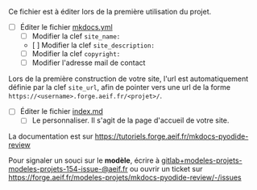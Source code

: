 Ce fichier est à éditer lors de la première utilisation du projet.

- [ ] Éditer le fichier [mkdocs.yml](mkdocs.yml)
    - [ ] Modifier la clef `site_name:`
    - [ ] Modifier la clef `site_description:`
    - [ ] Modifier la clef `copyright:`
    - [ ] Modifier l'adresse mail de contact

Lors de la première construction de votre site, l'url est automatiquement définie par la clef `site_url`, afin de pointer vers une url de la forme `https://<username>.forge.aeif.fr/<projet>/`.

- [ ] Éditer le fichier [index.md](docs/index.md)
    - [ ] Le personnaliser. Il s'agit de la page d'accueil de votre site.

La documentation est sur https://tutoriels.forge.aeif.fr/mkdocs-pyodide-review

Pour signaler un souci sur le **modèle**, écrire à [gitlab+modeles-projets-modeles-projets-154-issue-@aeif.fr](mailto:gitlab+modeles-projets-modeles-projets-154-issue-@aeif.fr) ou ouvrir un ticket sur https://forge.aeif.fr/modeles-projets/mkdocs-pyodide-review/-/issues


